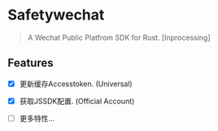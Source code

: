 # Safetywechat

> A Wechat Public Platfrom SDK for Rust. [Inprocessing]

## Features

- [X] 更新缓存Accesstoken. (Universal)
- [X] 获取JSSDK配置. (Official Account)
- [ ] 更多特性...

